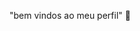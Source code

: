 "bem vindos ao meu perfil" 📖


<!---
1137698305/1137698305 is a ✨ special ✨ repository because its `README.md` (this file) appears on your GitHub profile.
You can click the Preview link to take a look at your changes.
--->
